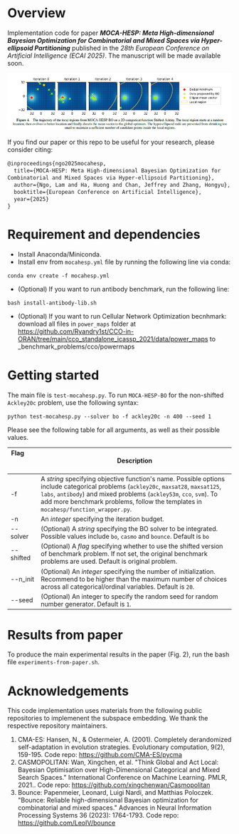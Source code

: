 # Overview

Implementation code for paper ***MOCA-HESP: Meta High-dimensional Bayesian Optimization for Combinatorial and Mixed Spaces via Hyper-ellipsoid Partitioning*** published in the *28th European Conference on Artificial Intelligence (ECAI 2025)*. The manuscript will be made available soon.

![illustration of boids](moca-hesp-trajectory.png)

If you find our paper or this repo to be useful for your research, please consider citing:
```
@inproceedings{ngo2025mocahesp,
  title={MOCA-HESP: Meta High-dimensional Bayesian Optimization for Combinatorial and Mixed Spaces via Hyper-ellipsoid Partitioning},
  author={Ngo, Lam and Ha, Huong and Chan, Jeffrey and Zhang, Hongyu},
  booktitle={European Conference on Artificial Intelligence},
  year={2025}
}
```

# Requirement and dependencies
- Install Anaconda/Miniconda.
- Install env from ```mocahesp.yml``` file by running the following line via conda:
```
conda env create -f mocahesp.yml
```
- (Optional) If you want to run antibody benchmark, run the following line:
```
bash install-antibody-lib.sh
```
- (Optional) If you want to run Cellular Network Optimization becnhmark: download all files in ```power_maps``` folder at https://github.com/Ryandry1st/CCO-in-ORAN/tree/main/cco_standalone_icassp_2021/data/power_maps to _benchmark_problems/cco/powermaps


# Getting started
The main file is ```test-mocahesp.py```. To run ```MOCA-HESP-BO``` for the non-shifted ```Ackley20c``` problem, use the following syntax:
```
python test-mocahesp.py --solver bo -f ackley20c -n 400 --seed 1
```

Please see the following table for all arguments, as well as their possible values.

| Flag &nbsp; &nbsp; &nbsp; &nbsp; &nbsp; &nbsp; &nbsp; &nbsp; &nbsp; &nbsp; &nbsp;| Description |
| --- | --- | 
| -f | A *string* specifying objective function's name. Possible options include categorical problems (```ackley20c```, ```maxsat28```, ```maxsat125```, ```labs```, ```antibody```) and mixed problems (```ackley53m```, ```cco```, ```svm```). To add more benchmark problems, follow the templates in ```mocahesp/function_wrapper.py```. |
| -n | An *integer* specifying the iteration budget. |
| --solver | (Optional) A *string* specifying the BO solver to be integrated. Possible values include ```bo```, ```casmo``` and ```bounce```. Default is ```bo``` |
| --shifted | (Optional) A *flag* specifying whether to use the shifted version of benchmark problem. If not set, the original benchmark problems are used. Default is original problem. |
| --n_init | (Optional) An *integer* specifying the number of initialization. Recommend to be higher than the maximum number of choices across all categorical/ordinal variables. Default is ```20```. |
| --seed | (Optional) An integer to specify the random seed for random number generator. Default is ```1```. |

# Results from paper
To produce the main experimental results in the paper (Fig. 2), run the bash file ```experiments-from-paper.sh```.

# Acknowledgements

This code implementation uses materials from the following public repositories to implemenent the subspace embedding. We thank the respective repository maintainers.
1. CMA-ES: Hansen, N., & Ostermeier, A. (2001). Completely derandomized self-adaptation in evolution strategies. Evolutionary computation, 9(2), 159-195.
   Code repo: https://github.com/CMA-ES/pycma
2. CASMOPOLITAN: Wan, Xingchen, et al. "Think Global and Act Local: Bayesian Optimisation over High-Dimensional Categorical and Mixed Search Spaces." International Conference on Machine Learning. PMLR, 2021..
   Code repo: https://github.com/xingchenwan/Casmopolitan
3. Bounce: Papenmeier, Leonard, Luigi Nardi, and Matthias Poloczek. "Bounce: Reliable high-dimensional Bayesian optimization for combinatorial and mixed spaces." Advances in Neural Information Processing Systems 36 (2023): 1764-1793.
   Code repo: https://github.com/LeoIV/bounce

